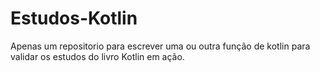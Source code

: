 # Estudos-Kotlin
Apenas um repositorio para escrever uma ou outra função de kotlin para validar os estudos do livro Kotlin em ação.
